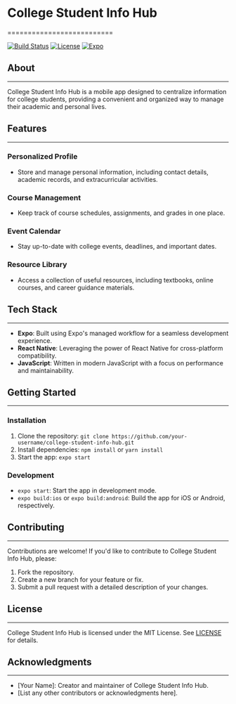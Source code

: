 # College Student Info Hub
==========================

[![Build Status](https://img.shields.io/badge/build-passing-brightgreen.svg)](https://github.com/your-username/college-student-info-hub)
[![License](https://img.shields.io/badge/license-MIT-blue.svg)](https://github.com/your-username/college-student-info-hub/blob/main/LICENSE)
[![ Expo](https://img.shields.io/badge/built%20with-Expo-000.svg)](https://expo.io/)

## About
--------

College Student Info Hub is a mobile app designed to centralize information for college students, providing a convenient and organized way to manage their academic and personal lives.

## Features
------------

### Personalized Profile

* Store and manage personal information, including contact details, academic records, and extracurricular activities.

### Course Management

* Keep track of course schedules, assignments, and grades in one place.

### Event Calendar

* Stay up-to-date with college events, deadlines, and important dates.

### Resource Library

* Access a collection of useful resources, including textbooks, online courses, and career guidance materials.

## Tech Stack
-------------

* **Expo**: Built using Expo's managed workflow for a seamless development experience.
* **React Native**: Leveraging the power of React Native for cross-platform compatibility.
* **JavaScript**: Written in modern JavaScript with a focus on performance and maintainability.

## Getting Started
---------------

### Installation

1. Clone the repository: `git clone https://github.com/your-username/college-student-info-hub.git`
2. Install dependencies: `npm install` or `yarn install`
3. Start the app: `expo start`

### Development

* `expo start`: Start the app in development mode.
* `expo build:ios` or `expo build:android`: Build the app for iOS or Android, respectively.

## Contributing
------------

Contributions are welcome! If you'd like to contribute to College Student Info Hub, please:

1. Fork the repository.
2. Create a new branch for your feature or fix.
3. Submit a pull request with a detailed description of your changes.

## License
-------

College Student Info Hub is licensed under the MIT License. See [LICENSE](LICENSE) for details.

## Acknowledgments
---------------

* [Your Name]: Creator and maintainer of College Student Info Hub.
* [List any other contributors or acknowledgments here].
